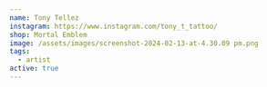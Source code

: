 ```yaml
---
name: Tony Tellez
instagram: https://www.instagram.com/tony_t_tattoo/
shop: Mortal Emblem
image: /assets/images/screenshot-2024-02-13-at-4.30.09 pm.png
tags:
  - artist
active: true
---
```

